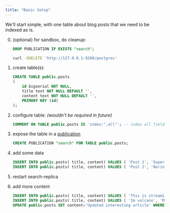 ```yaml
---
title: "Basic Setup"
---
```


We'll start simple, with one table about blog posts that we need to be indexed as is.

0. (optional) for sandbox, do cleanup:
    ```sql
    DROP PUBLICATION IF EXISTS "search";
    ```
    ```bash
    curl -XDELETE 'http://127.0.0.1:9200/postgres'
    ```

1. create table(s):
    ```sql
    CREATE TABLE public.posts
    (
        id bigserial NOT NULL,
        title text NOT NULL DEFAULT '',
        content text NOT NULL DEFAULT '',
        PRIMARY KEY (id)
    );
    ```
2. configure table: _(wouldn't be required in future)_
    ```sql
    COMMENT ON TABLE public.posts IS 'index:",all"'; -- index all fields by default
    ```

4. expose the table in a [publication](https://www.postgresql.org/docs/14/sql-createpublication.html)
    ```sql
    CREATE PUBLICATION "search" FOR TABLE public.posts;
    ```
5. add some data
    ```sql
    INSERT INTO public.posts( title, content) VALUES ( 'Post 1', 'Super content here');
    INSERT INTO public.posts( title, content) VALUES ( 'Post 2', 'Boring news article');
    ```

6. restart search-replica


7. add more content
    ```sql
    INSERT INTO public.posts( title, content) VALUES ( 'This is streaming replication', 'how long did it take to arrive in Elastic');
    INSERT INTO public.posts( title, content) VALUES ( 'Im volcano', 'My name is Eyjafjallajökull');
    UPDATE public.posts SET content='Updated interesting article' WHERE title='Post 2';
    ```

